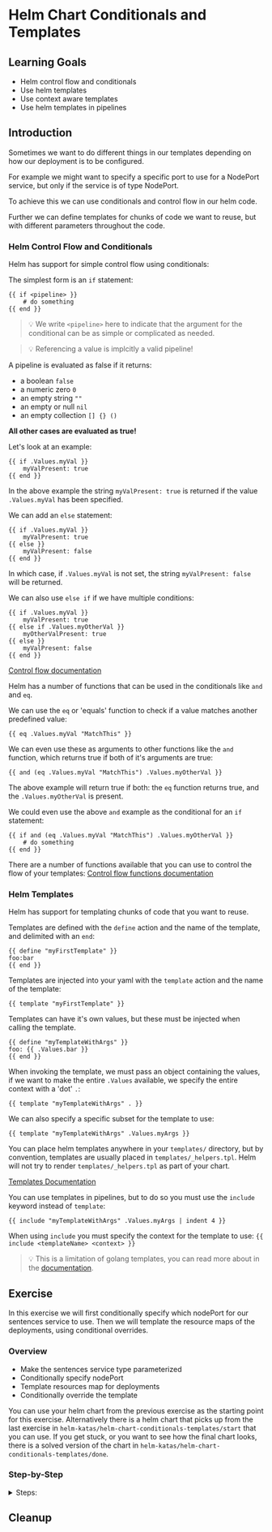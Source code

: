 # Helm Chart Conditionals and Templates

## Learning Goals

- Helm control flow and conditionals
- Use helm templates
- Use context aware templates
- Use helm templates in pipelines

## Introduction

Sometimes we want to do different things in our templates depending on how our deployment is to be configured.

For example we might want to specify a specific port to use for a NodePort service, but only if the service is of type NodePort.

To achieve this we can use conditionals and control flow in our helm code.

Further we can define templates for chunks of code we want to reuse, but with different parameters throughout the code.

### Helm Control Flow and Conditionals

Helm has support for simple control flow using conditionals:

The simplest form is an `if` statement:

```
{{ if <pipeline> }}
    # do something
{{ end }}
```
> :bulb: We write `<pipeline>` here to indicate that the argument for the conditional can be as simple or complicated as needed.

> :bulb: Referencing a value is implcitly a valid pipeline!

A pipeline is evaluated as false if it returns:
- a boolean `false`
- a numeric zero `0`
- an empty string `""`
- an empty or null `nil`
- an empty collection `[] {} ()`

**All other cases are evaluated as true!**

Let's look at an example:
```
{{ if .Values.myVal }}
    myValPresent: true
{{ end }}
```
In the above example the string `myValPresent: true` is returned if the value `.Values.myVal` has been specified.

We can add an `else` statement:

```
{{ if .Values.myVal }}
    myValPresent: true
{{ else }}
    myValPresent: false
{{ end }}
```
In which case, if `.Values.myVal` is not set, the string `myValPresent: false` will be returned.

We can also use `else if` if we have multiple conditions:

```
{{ if .Values.myVal }}
    myValPresent: true
{{ else if .Values.myOtherVal }}
    myOtherValPresent: true
{{ else }}
    myValPresent: false
{{ end }}
```

[Control flow documentation](https://helm.sh/docs/chart_template_guide/control_structures/)

Helm has a number of functions that can be used in the conditionals like `and` and `eq`.

We can use the `eq` or 'equals' function to check if a value matches another predefined value:
```
{{ eq .Values.myVal "MatchThis" }}
```

We can even use these as arguments to other functions like the `and` function, which returns true if both of it's arguments are true:

```
{{ and (eq .Values.myVal "MatchThis") .Values.myOtherVal }}
```

The above example will return true if both: the `eq` function returns true, and the `.Values.myOtherVal` is present.

We could even use the above `and` example as the conditional for an `if` statement:

```
{{ if and (eq .Values.myVal "MatchThis") .Values.myOtherVal }}
    # do something
{{ end }}
```

There are a number of functions available that you can use to control the flow of your templates: [Control flow functions documentation](https://helm.sh/docs/chart_template_guide/function_list/#logic-and-flow-control-functions)

### Helm Templates

Helm has support for templating chunks of code that you want to reuse.

Templates are defined with the `define` action and the name of the template, and delimited with an `end`:

```
{{ define "myFirstTemplate" }}
foo:bar
{{ end }}
```

Templates are injected into your yaml with the `template` action and the name of the template:

```
{{ template "myFirstTemplate" }}
```

Templates can have it's own values, but these must be injected when calling the template.

```
{{ define "myTemplateWithArgs" }}
foo: {{ .Values.bar }}
{{ end }}
```

When invoking the template, we must pass an object containing the values, if we want to make the entire `.Values` available, we specify the entire context with a 'dot' `.`:

```
{{ template "myTemplateWithArgs" . }}
```

We can also specify a specific subset for the template to use:

```
{{ template "myTemplateWithArgs" .Values.myArgs }}
```

You can place helm templates anywhere in your `templates/` directory, but by convention, templates are usually placed in `templates/_helpers.tpl`.
Helm will not try to render `templates/_helpers.tpl` as part of your chart.

[Templates Documentation](https://helm.sh/docs/chart_best_practices/templates/#helm)

You can use templates in pipelines, but to do so you must use the `include` keyword instead of `template`:

```
{{ include "myTemplateWithArgs" .Values.myArgs | indent 4 }}
```

When using `include` you must specify the context for the template to use: `{{ include <templateName> <context> }}`

> :bulb: This is a limitation of golang templates, you can read more about in the [documentation](https://helm.sh/docs/howto/charts_tips_and_tricks/#using-the-include-function).

## Exercise

In this exercise we will first conditionally specify which nodePort for our sentences service to use.
Then we will template the resource maps of the deployments, using conditional overrides.

### Overview

- Make the sentences service type parameterized
- Conditionally specify nodePort
- Template resources map for deployments
- Conditionally override the template

You can use your helm chart from the previous exercise as the starting point for this exercise.
Alternatively there is a helm chart that picks up from the last exercise in `helm-katas/helm-chart-conditionals-templates/start` that you can use.
If you get stuck, or you want to see how the final chart looks, there is a solved version of the chart in `helm-katas/helm-chart-conditionals-templates/done`.

### Step-by-Step

<details>
<summary>Steps:</summary>

**Make the sentences service type parameterized**

First let's have a look at the sentences service template, the file is located in `sentence-app/templates/sentences-svc.yaml`

```yaml
apiVersion: v1
kind: Service
metadata:
  labels:
    app: sentences
    component: main
  name: sentence
spec:
  ports:
  - port: 8080
    protocol: TCP
    targetPort: 8080
  selector:
    app: sentences
    component: main
  type: NodePort
```

The type and ports for the service are hard-coded in the service template.

Let's make the type a parameter:

```yaml
apiVersion: v1
kind: Service
...
spec:
  ...
  type: {{ .Values.sentence.service.type }}
```

Add the type your `values.yaml`:
```yaml
sentence:
  ...
  service:
    type: ClusterIP
```

Let's try to render the service template:

```sh
$ helm template sentence-app --show-only templates/sentences-svc.yaml
---
# Source: sentence-app/templates/sentences-svc.yaml
apiVersion: v1
kind: Service
...
spec:
  ...
  type: ClusterIP
```

Sweet, that works.
Let's try to change the `type` in your `values.yaml` to `NodePort`.

**Conditionally specify nodePort**

Render the file again.

When using the `NodePort` service type Kubernetes allows us to specify which port we would like to use.
This argument is only relevant when using the `NodePort` service type, so let's make a conditional that only adds the port if the type is NodePort.

Add the port to your `values.yaml`:

```yaml
sentence:
  ...
  service:
    type: NodePort
    nodePort: 31234
```

We add the conditional to the `ports` map of the service spec in your sentences service template:

```yaml
apiVersion: v1
kind: Service
...
spec:
  ports:
  - port: 8080
    protocol: TCP
    targetPort: 8080
    {{ if and (eq .Values.sentences.service.type "NodePort") .Values.sentences.service.nodePort -}}
    nodePort: {{ .Values.sentences.service.nodePort }}
    {{- end }}
  ...
  type: {{ .Values.sentences.service.type }}
```
> :bulb: Notice the use of `{{-` and `-}}` to remove whitespace around the injected value in the if statement.

The above `if` statement is true if both the `type` is set to `NodePort` and the value `nodePort` has been specified.

Try to render the template:

```sh
$ helm template sentence-app --show-only templates/sentences-svc.yaml
---
# Source: sentence-app/templates/sentences-svc.yaml
apiVersion: v1
kind: Service
...
spec:
  ports:
  - port: 8080
    protocol: TCP
    targetPort: 8080
    nodePort: 31234
  ...
  type: NodePort
```

Now let's try to change the type back to `ClusterIP` in values file, and render the template again:

```sh
$ helm template sentence-app --show-only templates/sentences-svc.yaml
---
# Source: sentence-app/templates/sentences-svc.yaml
apiVersion: v1
kind: Service
...
spec:
  ports:
  - port: 8080
    protocol: TCP
    targetPort: 8080
  ...
  type: ClusterIP
```

So that we can verify that the `nodePort` key is only added when the `type` is set to `NodePort`.

**Template resources map for deployments**

In the previous exercise we learned how to parameterize the `resoruces` map of our deployments.

Now we would like to have a sensible default for our pod resources, with the ability to override the default on a per service basis.

To do this we will use a `template`.

Let's create a template file:

```sh
touch helm-chart/sentence-app/templates/_helpers.tpl
```
> :bulb: You can create the file in any way you want, it just has to be placed in the `templates` directory.

Open the file in your text editor and the following code:

```yaml
{{- define "resources" -}}
resources:
  requests:
    cpu: 0.50
    memory: "500Mi"
  limits:
    cpu: 1.0
    memory: "1000Mi"
{{- end -}}
```

This is just a simple template that will insert the above yaml map.

Let's use it in your sentences deployment, edit the file `sentence-app/templates/sentences-deployment.yaml` and change:

```yaml
apiVersion: apps/v1
kind: Deployment
...
spec:
  ...
  template:
    ...
    spec:
      containers:
      - ...
        resources:
          {{- .Values.sentences.resources | toYaml | nindent 10 }}
```

To:

```yaml
apiVersion: apps/v1
kind: Deployment
...
spec:
  ...
  template:
    ...
    spec:
      containers:
      - ...
        {{ template "resources" }}
```

Render the template:

```sh
helm template sentence-app --show-only templates/sentences-deployment.yaml
---
# Source: sentence-app/templates/sentences-deployment.yaml
apiVersion: apps/v1
kind: Deployment
...
spec:
  ...
  template:
    ...
    spec:
      containers:
      - ...
        resources:
  requests:
    cpu: 0.50
    memory: "500Mi"
  limits:
    cpu: 1.0
    memory: "1000Mi"
```

So far so good, but we have to fix the indentation.

In order to that we will change the `template` to an `include` in your sentences deployment, so that we can use a pipeline and the `nindent` function:

```yaml
apiVersion: apps/v1
kind: Deployment
...
spec:
  ...
  template:
    ...
    spec:
      containers:
      - ...
        {{- include "resources" . | nindent 8 }}
```

> :bulb: Also notice that we use `{{-` to remove whitespace before the template is injected.

Render the template again:

```sh
helm template sentence-app --show-only templates/sentences-deployment.yaml
---
# Source: sentence-app/templates/sentences-deployment.yaml
apiVersion: apps/v1
kind: Deployment
...
spec:
  ...
  template:
    ...
    spec:
      containers:
      - ...
        resources:
          requests:
            cpu: 0.50
            memory: "500Mi"
          limits:
            cpu: 1.0
            memory: "1000Mi"
```

There we go!

**Conditionally override the template**

But now our sentences deployment will always use the resources map specified in the template, so lets a condition so that we can override it:

Edit your `_helpers.tpl` and the following if statement below the `define` line:

```yaml
{{ if .resources -}}
resources:
{{- .resources | toYaml | nindent 2 -}}
{{ else }}
```

We also need to add a `{{ end }}` to delimit the `if` statement:

```yaml
    ...
    memory: "1000Mi"
{{- end -}}
{{- end -}}
```

The final `_helpers.tpl` should look like this:


```yaml
{{- define "resources" -}}
{{ if .resources -}}
resources:
{{- .resources | toYaml | nindent 2 -}}
{{ else }}
resources:
  requests:
    cpu: 0.50
    memory: "500Mi"
  limits:
    cpu: 1.0
    memory: "1000Mi"
{{- end -}}
{{- end -}}
```

Now we setup our template so that it expects to be passed a context that potentially contains a `resources` map.

This means that if the context indeed contains a `resources` map, then it will be rendered to yaml and returned, if not the default resources map is returned.

Next we edit our sentences deployment to pass the `.Values.sentences` context to the template:

Change:

```yaml
apiVersion: apps/v1
kind: Deployment
...
spec:
  ...
  template:
    ...
    spec:
      containers:
      - ...
        {{- include "resources" . | nindent 8 }}
```

To:

```yaml
apiVersion: apps/v1
kind: Deployment
...
spec:
  ...
  template:
    ...
    spec:
      containers:
      - ...
        {{- include "resources" .Values.sentences | nindent 8 }}
```

Since we defined a `resources` map in the `values.yaml` a few exercises ago, when we render the template we should see these values being used instead of the template one:


```sh
helm template sentence-app --show-only templates/sentences-deployment.yaml
---
# Source: sentence-app/templates/sentences-deployment.yaml
apiVersion: apps/v1
kind: Deployment
...
spec:
  ...
  template:
    ...
    spec:
      containers:
      - ...
        resources:
          limits:
            cpu: 0.5
            memory: 500Mi
          requests:
            cpu: 0.25
            memory: 100Mi
```

You can try to delete the `resources` map from your `values.yaml` and render the template again:

```sh
helm template sentence-app --show-only templates/sentences-deployment.yaml
---
# Source: sentence-app/templates/sentences-deployment.yaml
apiVersion: apps/v1
kind: Deployment
...
spec:
  ...
  template:
    ...
    spec:
      containers:
      - ...
        resources:
          requests:
            cpu: 0.50
            memory: "500Mi"
          limits:
            cpu: 1.0
            memory: "1000Mi"
```

Which means that the template will be used.

The neat thing here is that we can use the same template in the `age` and `name` deployments, such if we add a `resources` map for those functions, then those would override the template, which means that we can specify custom resources requests and limits for each deployment, just by setting the values in our `values.yaml`.

</details>

## Cleanup
